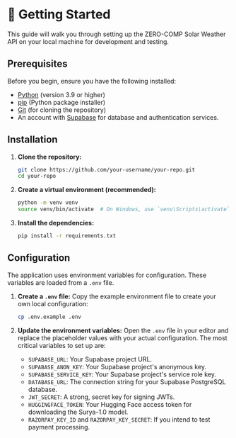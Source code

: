 # 🚀 Getting Started

This guide will walk you through setting up the ZERO-COMP Solar Weather API on your local machine for development and testing.

## Prerequisites

Before you begin, ensure you have the following installed:
- [Python](https://www.python.org/downloads/) (version 3.9 or higher)
- [pip](https://pip.pypa.io/en/stable/installation/) (Python package installer)
- [Git](https://git-scm.com/downloads/) (for cloning the repository)
- An account with [Supabase](https://supabase.com/) for database and authentication services.

## Installation

1.  **Clone the repository:**
    ```bash
    git clone https://github.com/your-username/your-repo.git
    cd your-repo
    ```

2.  **Create a virtual environment (recommended):**
    ```bash
    python -m venv venv
    source venv/bin/activate  # On Windows, use `venv\Scripts\activate`
    ```

3.  **Install the dependencies:**
    ```bash
    pip install -r requirements.txt
    ```

## Configuration

The application uses environment variables for configuration. These variables are loaded from a `.env` file.

1.  **Create a `.env` file:**
    Copy the example environment file to create your own local configuration:
    ```bash
    cp .env.example .env
    ```

2.  **Update the environment variables:**
    Open the `.env` file in your editor and replace the placeholder values with your actual configuration. The most critical variables to set up are:
    - `SUPABASE_URL`: Your Supabase project URL.
    - `SUPABASE_ANON_KEY`: Your Supabase project's anonymous key.
    - `SUPABASE_SERVICE_KEY`: Your Supabase project's service role key.
    - `DATABASE_URL`: The connection string for your Supabase PostgreSQL database.
    - `JWT_SECRET`: A strong, secret key for signing JWTs.
    - `HUGGINGFACE_TOKEN`: Your Hugging Face access token for downloading the Surya-1.0 model.
    - `RAZORPAY_KEY_ID` and `RAZORPAY_KEY_SECRET`: If you intend to test payment processing.
